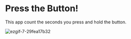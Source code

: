# Press the Button!
This app count the seconds you press and hold the button.


![ezgif-7-29fea17b32](https://github.com/Josef-TL/button-chindogu/assets/143087518/5b3bc272-9e05-4442-8bd1-b1238b9fb6bf)
